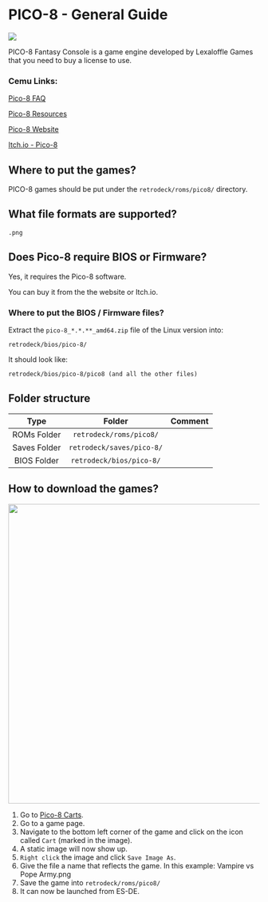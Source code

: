 # PICO-8 - General Guide

<img src="../../../wiki_images/logos//pico-8-logo.png">

PICO-8 Fantasy Console is a game engine developed by Lexaloffle Games that you need to buy a license to use.

### Cemu Links:

[Pico-8 FAQ](https://www.lexaloffle.com/pico-8.php?page=faq)

[Pico-8 Resources](https://www.lexaloffle.com/pico-8.php?page=resources)

[Pico-8 Website](https://www.lexaloffle.com/pico-8.php)

[Itch.io - Pico-8](https://lexaloffle.itch.io/pico-8)

## Where to put the games?

PICO-8 games should be put under the `retrodeck/roms/pico8/` directory. 

## What file formats are supported?

```
.png 
```

## Does Pico-8 require BIOS or Firmware?

Yes, it requires the Pico-8 software. 

You can buy it from the the website or Itch.io.

### Where to put the BIOS / Firmware files?

Extract the `pico-8_*.*.**_amd64.zip` file of the Linux version into:

`retrodeck/bios/pico-8/`

It should look like:

`retrodeck/bios/pico-8/pico8 (and all the other files)`

## Folder structure

| Type    | Folder                 |          Comment     | 
|  :---:  | :---:                  |             :---:     |
| ROMs Folder |`retrodeck/roms/pico8/` |                               |  
| Saves Folder |`retrodeck/saves/pico-8/` |                               |  
| BIOS Folder | `retrodeck/bios/pico-8/` |  |

## How to download the games?

<img src="../../../wiki_images/engines/pico-8/pico-8-vampire.png" width="600">

1. Go to [Pico-8 Carts](https://www.lexaloffle.com/bbs/?cat=7&carts_tab=1#mode=carts&sub=2).
2. Go to a game page.
3. Navigate to the bottom left corner of the game and click on the icon called `Cart` (marked in the image).
4. A static image will now show up.
5. `Right click` the image and click `Save Image As`.
6. Give the file a name that reflects the game. In this example: Vampire vs Pope Army.png
7. Save the game into `retrodeck/roms/pico8/` 
8. It can now be launched from ES-DE.
